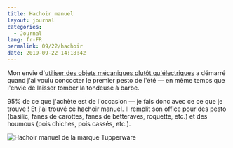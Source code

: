 ```yaml
---
title: Hachoir manuel
layout: journal
categories:
  - Journal
lang: fr-FR
permalink: 09/22/hachoir
date: 2019-09-22 14:18:42
---
```


Mon envie d'[utiliser des objets mécaniques plutôt qu'électriques](/2019/09/19/mecanique-vs-electrique/) a démarré quand j'ai voulu concocter le premier pesto de l'été — en même temps que l'envie de laisser tomber la tondeuse à barbe.

95% de ce que j'achète est de l'occasion — je fais donc avec ce ce que je trouve ! Et j'ai trouvé ce hachoir manuel. Il remplit son office pour des pesto (basilic, fanes de carottes, fanes de betteraves, roquette, etc.) et des houmous (pois chiches, pois cassés, etc.).

![Hachoir manuel de la marque Tupperware](/images/2019/09/hachoir-manuel.jpg)